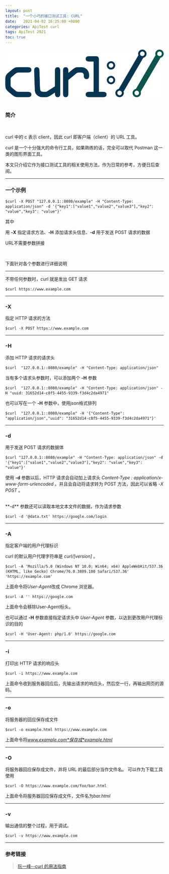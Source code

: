 ```yaml
---
layout: post
title:  "一个小巧的接口测试工具: CURL"
date:   2021-04-02 16:25:00 +0800
categories: ApiTest curl
tags: ApiTest 2021
toc: true
---
```



<div>
<img class="" src="/img/curl-logo.svg" width="auto" height="auto">
</div>

<br>

### 简介

<br>

curl 中的 c 表示 client，因此 curl 即客户端（client）的 URL 工具。

curl 是一个十分强大的命令行工具，如果熟练的话，完全可以取代 Postman 这一类的图形界面工具。

本文只介绍它作为接口测试工具的相关使用方法，作为日常的参考，方便日后查阅。

-----
### 一个示例

```shell
$curl -X POST "127.0.0.1::8080/example" -H "Content-Type: application/json" -d '{"key1":["value1","value2","value3"],"key2": "value","key3": "value"}'
```

其中 

用 **-X** 指定请求方法、**-H** 添加请求头信息、**-d** 用于发送 POST 请求的数据

URL不需要参数拼接

<br>

下面针对各个参数进行详细说明

-----
不带任何参数时，curl 就是发出 GET 请求
```shell
$curl https://www.example.com
```

----
### -X
指定 HTTP 请求的方法
```shell
$curl -X POST https://www.example.com
```
----
### -H
添加 HTTP 请求的请求头
```shell
$curl  "127.0.0.1::8080/example" -H "Content-Type: application/json"
```

当有多个请求头参数时，可以添加两个 **-H** 参数

```shell
$curl  "127.0.0.1::8080/example" -H "Content-Type: application/json" -H "uuid: 31652d14-c8f5-4455-9339-f3d4c2da4971"
```

也可以写在一个 **-H** 参数中，使用json格式排列
```shell
$curl  "127.0.0.1::8080/example" -H '{"Content-Type": "application/json","uuid": "31652d14-c8f5-4455-9339-f3d4c2da4971"}'
```

----
### -d
用于发送 POST 请求的数据体

```shell
$curl "127.0.0.1::8080/example" -H "Content-Type: application/json" -d '{"key1":["value1","value2","value3"],"key2": "value","key3": "value"}'
```
使用 **-d** 参数以后，HTTP 请求会自动加上请求头 *Content-Type : application/x-www-form-urlencoded* 。并且会自动将请求转为 POST 方法，因此可以省略 *-X POST* 。

<br>
**-d** 参数还可以读取本地文本文件的数据，作为请求参数

```shell
$curl -d '@data.txt' https://google.com/login
```

----
### -A
指定客户端的用户代理标识

curl 的默认用户代理字符串是 *curl/[version]* 。
```shell
$curl -A 'Mozilla/5.0 (Windows NT 10.0; Win64; x64) AppleWebKit/537.36 (KHTML, like Gecko) Chrome/76.0.3809.100 Safari/537.36' 'https://example.com'
```
上面命令将*User-Agent*改成 Chrome 浏览器。
```shell
$curl -A '' https://google.com
```
上面命令会移除User-Agent标头。

也可以通过 **-H** 参数直接指定请求头中 *User-Agent* 参数，以达到更改用户代理标识的目的
```shell
$curl -H 'User-Agent: php/1.0' https://google.com
```

----
### -i
打印出 HTTP 请求的响应头
```shell
$curl -i https://www.example.com
```
上面命令收到服务器回应后，先输出请求的响应头，然后空一行，再输出网页的源码。

----
### -o
将服务器的回应保存成文件
```shell
$curl -o example.html https://www.example.com
```
上面命令将*www.example.com*保存成*example.html*

----
### -O
将服务器回应保存成文件，并将 URL 的最后部分当作文件名。
可以作为下载工具使用
```shell
$curl -O https://www.example.com/foo/bar.html
```
上面命令将服务器回应保存成文件，文件名为*bar.html*

----
### -v
输出通信的整个过程，用于调试。
```shell
$curl -v https://www.example.com
```
----
### 参考链接
> [阮一峰--curl 的用法指南](http://www.ruanyifeng.com/blog/2019/09/curl-reference.html)
